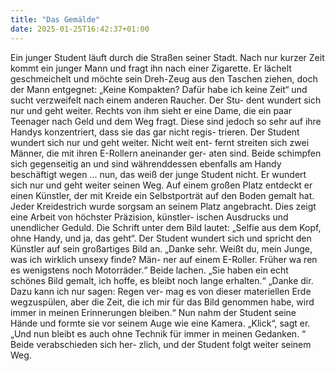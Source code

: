 ```yaml
---
title: "Das Gemälde"
date: 2025-01-25T16:42:37+01:00
---
```


Ein junger Student läuft durch die Straßen seiner Stadt. Nach nur kurzer
Zeit kommt ein junger Mann und fragt ihn nach einer Zigarette. Er
lächelt geschmeichelt und möchte sein Dreh-Zeug aus den Taschen
ziehen, doch der Mann entgegnet: „Keine Kompakten? Dafür habe ich
keine Zeit“ und sucht verzweifelt nach einem anderen Raucher. Der Stu-
dent wundert sich nur und geht weiter. Rechts von ihm sieht er eine
Dame, die ein paar Teenager nach Geld und dem Weg fragt. Diese sind
jedoch so sehr auf ihre Handys konzentriert, dass sie das gar nicht regis-
trieren. Der Student wundert sich nur und geht weiter. Nicht weit ent-
fernt streiten sich zwei Männer, die mit ihren E-Rollern aneinander ger-
aten sind. Beide schimpfen sich gegenseitig an und sind währenddessen
ebenfalls am Handy beschäftigt wegen ... nun, das weiß der junge Student
nicht. Er wundert sich nur und geht weiter seinen Weg. Auf einem
großen Platz entdeckt er einen Künstler, der mit Kreide ein Selbstporträt
auf den Boden gemalt hat. Jeder Kreidestrich wurde sorgsam an seinem
Platz angebracht. Dies zeigt eine Arbeit von höchster Präzision, künstler-
ischen Ausdrucks und unendlicher Geduld. Die Schrift unter dem Bild
lautet: „Selfie aus dem Kopf, ohne Handy, und ja, das geht“. Der Student
wundert sich und spricht den Künstler auf sein großartiges Bild an.
„Danke sehr. Weißt du, mein Junge, was ich wirklich unsexy finde? Män-
ner auf einem E-Roller. Früher wa ren es wenigstens noch Motorräder.“
Beide lachen. „Sie haben ein echt schönes Bild gemalt, ich hoffe, es bleibt
noch lange erhalten.“ „Danke dir. Dazu kann ich nur sagen: Regen ver-
mag es von dieser materiellen Erde wegzuspülen, aber die Zeit, die ich
mir für das Bild genommen habe, wird immer in meinen Erinnerungen
bleiben.“ Nun nahm der Student seine Hände und formte sie vor seinem
Auge wie eine Kamera. „Klick“, sagt er. „Und nun bleibt es auch ohne
Technik für immer in meinen Gedanken. “ Beide verabschieden sich her-
zlich, und der Student folgt weiter seinem Weg.
